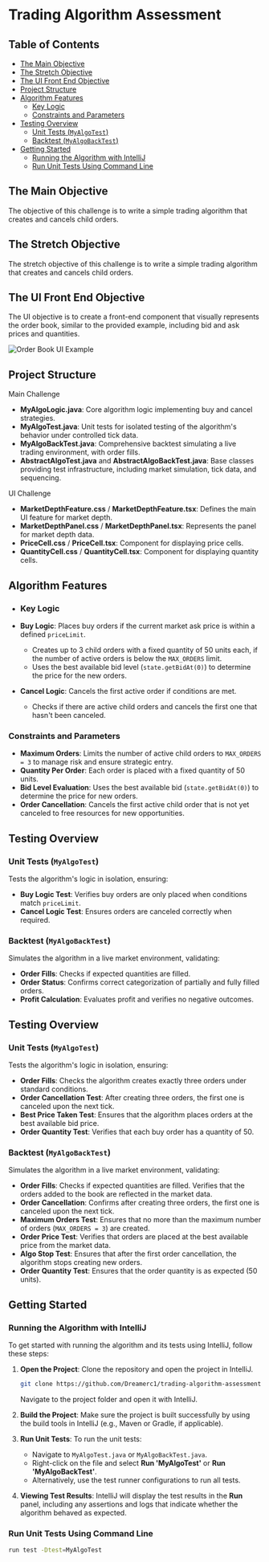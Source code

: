 # Trading Algorithm Assessment

## Table of Contents
- [The Main Objective](#the-main-objective)
- [The Stretch Objective](#the-stretch-objective)
- [The UI Front End Objective](#the-ui-front-end-objective)
- [Project Structure](#project-structure)
- [Algorithm Features](#algorithm-features)
  - [Key Logic](#key-logic)
  - [Constraints and Parameters](#constraints-and-parameters)
- [Testing Overview](#testing-overview)
  - [Unit Tests (`MyAlgoTest`)](#unit-tests-myalgotest)
  - [Backtest (`MyAlgoBackTest`)](#backtest-myalgobacktest)
- [Getting Started](#getting-started)
  - [Running the Algorithm with IntelliJ](#running-the-algorithm-with-intellij)
  - [Run Unit Tests Using Command Line](#run-unit-tests-using-command-line)

## The Main Objective

The objective of this challenge is to write a simple trading algorithm that creates and cancels child orders.

## The Stretch Objective

The stretch objective of this challenge is to write a simple trading algorithm that creates and cancels child orders.

## The UI Front End Objective

The UI objective is to create a front-end component that visually represents the order book, similar to the provided example, including bid and ask prices and quantities.

![Order Book UI Example](ui-front-end/public/market-depth.png)

## Project Structure
Main Challenge

- **MyAlgoLogic.java**: Core algorithm logic implementing buy and cancel strategies.
- **MyAlgoTest.java**: Unit tests for isolated testing of the algorithm's behavior under controlled tick data.
- **MyAlgoBackTest.java**: Comprehensive backtest simulating a live trading environment, with order fills.
- **AbstractAlgoTest.java** and **AbstractAlgoBackTest.java**: Base classes providing test infrastructure, including market simulation, tick data, and sequencing.

UI Challenge

- **MarketDepthFeature.css** / **MarketDepthFeature.tsx**: Defines the main UI feature for market depth.
- **MarketDepthPanel.css** / **MarketDepthPanel.tsx**: Represents the panel for market depth data.
- **PriceCell.css** / **PriceCell.tsx**: Component for displaying price cells.
- **QuantityCell.css** / **QuantityCell.tsx**: Component for displaying quantity cells.

## Algorithm Features

- ### Key Logic

- **Buy Logic**: Places buy orders if the current market ask price is within a defined `priceLimit`.
  - Creates up to 3 child orders with a fixed quantity of 50 units each, if the number of active orders is below the `MAX_ORDERS` limit.
  - Uses the best available bid level (`state.getBidAt(0)`) to determine the price for the new orders.
- **Cancel Logic**: Cancels the first active order if conditions are met.
  - Checks if there are active child orders and cancels the first one that hasn't been canceled.


### Constraints and Parameters

- **Maximum Orders**: Limits the number of active child orders to `MAX_ORDERS = 3` to manage risk and ensure strategic entry.
- **Quantity Per Order**: Each order is placed with a fixed quantity of 50 units.
- **Bid Level Evaluation**: Uses the best available bid (`state.getBidAt(0)`) to determine the price for new orders.
- **Order Cancellation**: Cancels the first active child order that is not yet canceled to free resources for new opportunities.


## Testing Overview

### Unit Tests (`MyAlgoTest`)

Tests the algorithm's logic in isolation, ensuring:

- **Buy Logic Test**: Verifies buy orders are only placed when conditions match `priceLimit`.
- **Cancel Logic Test**: Ensures orders are canceled correctly when required.

### Backtest (`MyAlgoBackTest`)

Simulates the algorithm in a live market environment, validating:

- **Order Fills**: Checks if expected quantities are filled.
- **Order Status**: Confirms correct categorization of partially and fully filled orders.
- **Profit Calculation**: Evaluates profit and verifies no negative outcomes.

## Testing Overview

### Unit Tests (`MyAlgoTest`)

Tests the algorithm's logic in isolation, ensuring:

- **Order Fills**: Checks the algorithm creates exactly three orders under standard conditions.
- **Order Cancellation Test**: After creating three orders, the first one is canceled upon the next tick.
- **Best Price Taken Test**: Ensures that the algorithm places orders at the best available bid price.
- **Order Quantity Test**: Verifies that each buy order has a quantity of 50.

### Backtest (`MyAlgoBackTest`)

Simulates the algorithm in a live market environment, validating:

- **Order Fills**: Checks if expected quantities are filled. Verifies that the orders added to the book are reflected in the market data.
- **Order Cancellation**: Confirms after creating three orders, the first one is canceled upon the next tick.
- **Maximum Orders Test**: Ensures that no more than the maximum number of orders (`MAX_ORDERS = 3`) are created.
- **Order Price Test**: Verifies that orders are placed at the best available price from the market data.
- **Algo Stop Test**: Ensures that after the first order cancellation, the algorithm stops creating new orders.
- **Order Quantity Test**: Ensures that the order quantity is as expected (50 units).

## Getting Started

### Running the Algorithm with IntelliJ

To get started with running the algorithm and its tests using IntelliJ, follow these steps:

1. **Open the Project**: Clone the repository and open the project in IntelliJ.
   ```bash
   git clone https://github.com/Dreamerc1/trading-algorithm-assessment.git
   ```
   Navigate to the project folder and open it with IntelliJ.

2. **Build the Project**: Make sure the project is built successfully by using the build tools in IntelliJ (e.g., Maven or Gradle, if applicable).

3. **Run Unit Tests**: To run the unit tests:
   - Navigate to `MyAlgoTest.java` or `MyAlgoBackTest.java`.
   - Right-click on the file and select **Run 'MyAlgoTest'** or **Run 'MyAlgoBackTest'**.
   - Alternatively, use the test runner configurations to run all tests.

4. **Viewing Test Results**: IntelliJ will display the test results in the **Run** panel, including any assertions and logs that indicate whether the algorithm behaved as expected.

### Run Unit Tests Using Command Line

```bash
run test -Dtest=MyAlgoTest
```

